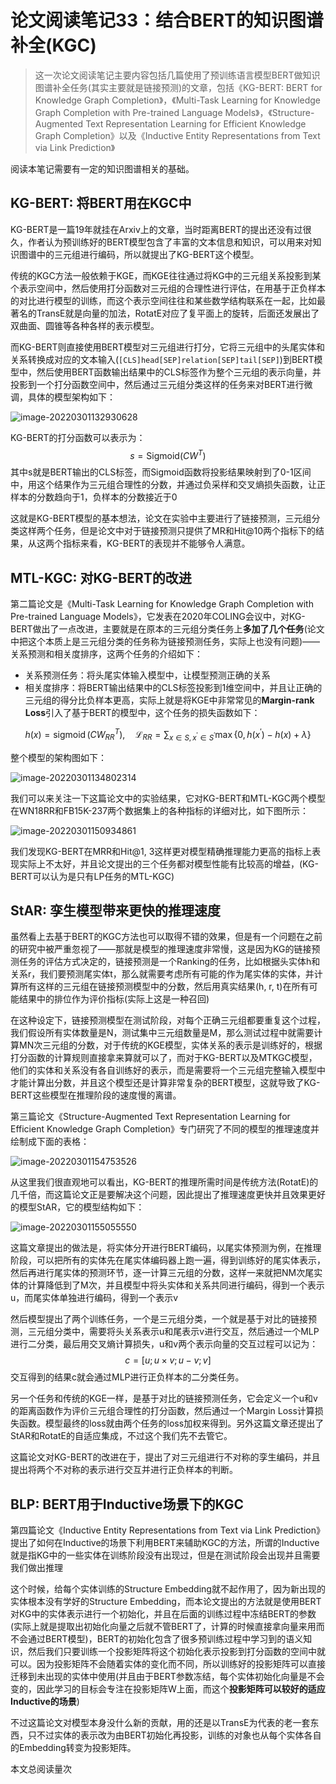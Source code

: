 # 论文阅读笔记33：结合BERT的知识图谱补全(KGC)

> 这一次论文阅读笔记主要内容包括几篇使用了预训练语言模型BERT做知识图谱补全任务(其实主要就是链接预测)的文章，包括《KG-BERT: BERT for Knowledge Graph Completion》，《Multi-Task Learning for Knowledge Graph Completion with Pre-trained Language Models》，《Structure-Augmented Text Representation Learning for Efficient Knowledge Graph Completion》以及《Inductive Entity Representations from Text via Link Prediction》

阅读本笔记需要有一定的知识图谱相关的基础。

## KG-BERT: 将BERT用在KGC中

KG-BERT是一篇19年就挂在Arxiv上的文章，当时距离BERT的提出还没有过很久，作者认为预训练好的BERT模型包含了丰富的文本信息和知识，可以用来对知识图谱中的三元组进行编码，所以就提出了KG-BERT这个模型。

传统的KGC方法一般依赖于KGE，而KGE往往通过将KG中的三元组关系投影到某个表示空间中，然后使用打分函数对三元组的合理性进行评估，在用基于正负样本的对比进行模型的训练，而这个表示空间往往和某些数学结构联系在一起，比如最著名的TransE就是向量的加法，RotatE对应了复平面上的旋转，后面还发展出了双曲面、圆锥等各种各样的表示模型。

而KG-BERT则直接使用BERT模型对三元组进行打分，它将三元组中的头尾实体和关系转换成对应的文本输入(`[CLS]head[SEP]relation[SEP]tail[SEP]`)到BERT模型中，然后使用BERT函数输出结果中的CLS标签作为整个三元组的表示向量，并投影到一个打分函数空间中，然后通过三元组分类这样的任务来对BERT进行微调，具体的模型架构如下：

![image-20220301132930628](static/image-20220301132930628.png)

KG-BERT的打分函数可以表示为：
$$
s=\mathrm{Sigmoid}(CW^T)
$$
其中s就是BERT输出的CLS标签，而Sigmoid函数将投影结果映射到了0-1区间中，用这个结果作为三元组合理性的分数，并通过负采样和交叉熵损失函数，让正样本的分数趋向于1，负样本的分数接近于0

这就是KG-BERT模型的基本想法，论文在实验中主要进行了链接预测，三元组分类这样两个任务，但是论文中对于链接预测只提供了MR和Hit@10两个指标下的结果，从这两个指标来看，KG-BERT的表现并不能够令人满意。

## MTL-KGC: 对KG-BERT的改进

第二篇论文是《Multi-Task Learning for Knowledge Graph Completion with Pre-trained Language Models》，它发表在2020年COLING会议中，对KG-BERT做出了一点改进，主要就是在原本的三元组分类任务上**多加了几个任务**(论文中把这个本质上是三元组分类的任务称为链接预测任务，实际上也没有问题)——关系预测和相关度排序，这两个任务的介绍如下：

- 关系预测任务：将头尾实体输入模型中，让模型预测正确的关系
- 相关度排序：将BERT输出结果中的CLS标签投影到1维空间中，并且让正确的三元组的得分比负样本更高，实际上就是将KGE中非常常见的**Margin-rank Loss**引入了基于BERT的模型中，这个任务的损失函数如下：

$$
h(x)=\operatorname{sigmoid}\left(C W_{R R}^{T}\right), \quad \mathcal{L}_{R R}=\sum_{x \in S, x^{\prime} \in S^{\prime}} \max \left\{0, h\left(x^{\prime}\right)-h(x)+\lambda\right\}
$$

整个模型的架构图如下：

![image-20220301134802314](static/image-20220301134802314.png)

我们可以来关注一下这篇论文中的实验结果，它对KG-BERT和MTL-KGC两个模型在WN18RR和FB15K-237两个数据集上的各种指标的详细对比，如下图所示：

![image-20220301150934861](static/image-20220301150934861.png)

我们发现KG-BERT在MRR和Hit@1, 3这样更对模型精确推理能力更高的指标上表现实际上不太好，并且论文提出的三个任务都对模型性能有比较高的增益，(KG-BERT可以认为是只有LP任务的MTL-KGC)

## StAR: 孪生模型带来更快的推理速度

虽然看上去基于BERT的KGC方法也可以取得不错的效果，但是有一个问题在之前的研究中被严重忽视了——那就是模型的推理速度非常慢，这是因为KG的链接预测任务的评估方式决定的，链接预测是一个Ranking的任务，比如根据头实体h和关系r，我们要预测尾实体t，那么就需要考虑所有可能的作为尾实体的实体，并计算所有这样的三元组在链接预测模型中的分数，然后用真实结果(h, r, t)在所有可能结果中的排位作为评价指标(实际上这是一种召回)

在这种设定下，链接预测模型在测试阶段，对每个正确三元组都要重复这个过程，我们假设所有实体数量是N，测试集中三元组数量是M，那么测试过程中就需要计算MN次三元组的分数，对于传统的KGE模型，实体关系的表示是训练好的，根据打分函数的计算规则直接拿来算就可以了，而对于KG-BERT以及MTKGC模型，他们的实体和关系没有各自训练好的表示，而是需要将一个三元组完整输入模型中才能计算出分数，并且这个模型还是计算非常复杂的BERT模型，这就导致了KG-BERT这些模型在推理阶段的速度慢的离谱。

第三篇论文《Structure-Augmented Text Representation Learning for Efficient Knowledge Graph Completion》专门研究了不同的模型的推理速度并绘制成下面的表格：

![image-20220301154753526](static/image-20220301154753526.png)

从这里我们很直观地可以看出，KG-BERT的推理所需时间是传统方法(RotatE)的几千倍，而这篇论文正是要解决这个问题，因此提出了推理速度更快并且效果更好的模型StAR，它的模型结构如下：

![image-20220301155055550](static/image-20220301155055550.png)

这篇文章提出的做法是，将实体分开进行BERT编码，以尾实体预测为例，在推理阶段，可以把所有的实体先在尾实体编码器上跑一遍，得到训练好的尾实体表示，然后再进行尾实体的预测环节，逐一计算三元组的分数，这样一来就把NM次尾实体的计算降低到了M次，并且模型中将头实体和关系共同进行编码，得到一个表示u，而尾实体单独进行编码，得到一个表示v

然后模型提出了两个训练任务，一个是三元组分类，一个就是基于对比的链接预测，三元组分类中，需要将头关系表示u和尾表示v进行交互，然后通过一个MLP进行二分类，最后用交叉熵计算损失，u和v两个表示向量的交互过程可以记为：
$$
c=[u ; u \times v ; u-v ; v]
$$
交互得到的结果c就会通过MLP进行正负样本的二分类任务。

另一个任务和传统的KGE一样，是基于对比的链接预测任务，它会定义一个u和v的距离函数作为评价三元组合理性的打分函数，然后通过一个Margin Loss计算损失函数。模型最终的loss就由两个任务的loss加权来得到。另外这篇文章还提出了StAR和RotatE的自适应集成，不过这个我们先不去管它。

这篇论文对KG-BERT的改进在于，提出了对三元组进行不对称的孪生编码，并且提出将两个不对称的表示进行交互并进行正负样本的判断。

## BLP: BERT用于Inductive场景下的KGC

第四篇论文《Inductive Entity Representations from Text via Link Prediction》提出了如何在Inductive的场景下利用BERT来辅助KGC的方法，所谓的Inductive就是指KG中的一些实体在训练阶段没有出现过，但是在测试阶段会出现并且需要我们做出推理

这个时候，给每个实体训练的Structure Embedding就不起作用了，因为新出现的实体根本没有学好的Structure Embedding，而本论文提出的方法就是使用BERT对KG中的实体表示进行一个初始化，并且在后面的训练过程中冻结BERT的参数(实际上就是提取出初始化向量之后就不管BERT了，计算的时候直接拿向量来用而不会通过BERT模型)，BERT的初始化包含了很多预训练过程中学习到的语义知识，然后我们只要训练一个投影矩阵将这个初始化表示投影到打分函数的空间中就可以。因为投影矩阵不会随着实体的变化而不同，所以训练好的投影矩阵可以直接迁移到未出现的实体中使用(并且由于BERT参数冻结，每个实体初始化向量是不会变的，因此学习的目标会专注在投影矩阵W上面，而这个**投影矩阵可以较好的适应Inductive的场景**)

不过这篇论文对模型本身没什么新的贡献，用的还是以TransE为代表的老一套东西，只不过实体的表示改为由BERT初始化再投影，训练的对象也从每个实体各自的Embedding转变为投影矩阵。


<span id=busuanzi_container_page_pv>本文总阅读量<span id=busuanzi_value_page_pv></span>次</span>

